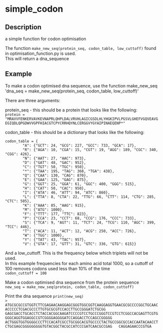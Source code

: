 # simple_codon

## Description
a simple function for codon optimisation

The function `make_new_seq(protein_seq, codon_table, low_cuttoff)` found in optimisation_function.py is used.  
This will return a dna_sequence


## Example
To make a codon optimised dna sequence, use the function make_new_seq
'dna_seq = make_new_seq(protein_seq, codon_table, low_cuttoff)'  

There are three arguments: 

protein_seq - this should be a protein that looks like the following:  
`protein = "MRAVVFENKERVAVKEVNAPRLQHPLDALVRVHLAGICGSDLHLYHGKIPVLPGSVLGHEFVGQVEAVGEGIQDLQPGDWVVGPFHIACGTCPYCRRHQYNLCERGGVYGYAIPINAEQENP*"`

codon_table - this should be a dictionary that looks like the following:  
```
codon_table = {  
        "A": {"GCT": 24, "GCG": 227, "GCC": 733, "GCA": 17},  
        "R": {"AGA": 10, "CGA": 15, "CGT": 19, "AGG": 189, "CGC": 340, "CGG": 426},  
        "N": {"AAT": 27, "AAC": 973},  
        "D": {"GAT": 48, "GAC": 952},  
        "C": {"TGT": 50, "TGC": 950},  
        "*": {"TAA": 195, "TAG": 368, "TGA": 438},  
        "Q": {"CAA": 130, "CAG": 870},  
        "E": {"GAA": 125, "GAG": 875},  
        "G": {"GGT": 25, "GGA": 61, "GGC": 400, "GGG": 515},  
        "H": {"CAT": 50, "CAC": 950},  
        "I": {"ATA": 46, "ATT": 94, "ATC": 860},  
        "L": {"TTA": 8, "CTA": 22, "TTG": 66, "CTT": 114, "CTG": 285, "CTC": 505},  
        "K": {"AAA": 85, "AAG": 915},  
        "M": {"ATG": 1000},  
        "F": {"TTT": 177, "TTC": 823},  
        "P": {"CCA": 23, "CCT": 68, "CCG": 176, "CCC": 733},  
        "S": {"TCA": 9, "AGT": 11, "TCT": 24, "TCG": 110, "AGC": 399, "TCC": 446},  
        "T": {"ACA": 11, "ACT": 12, "ACG": 250, "ACC": 726},  
        "W": {"TGG": 1000},  
        "Y": {"TAT": 43, "TAC": 957},  
        "V": {"GTA": 17, "GTT": 31, "GTC": 336, "GTG": 615}}  
```
And a low_cuttoff.  This is the frequency below which triplets will not be used.  
In this example frequencies for each amino acid total 1000, 
so a cuttoff of 100 removes codons used less than 10% of the time  
`codon_cuttoff = 100`

Make a codon optimised dna sequence from the protein sequence  
`new_seq = make_new_seq(protein, codon_table, codon_cuttoff)`  

Print the dna sequence
`print(new_seq)`  
`> ATGCGCGCCGTGGTCTTCGAGAACAAGGAGCGGGTGGCGGTCAAGGAGGTGAACGCGCCCCGGCTGCAACACCCCCTCGACGCCCTTGTGCGCGTCCACCTTGCCGGGATCTGCGG  
GAGCGACCTGCACCTCTACCACGGCAAGATCCCCGTCCTGCCCGGGTCCGTCCTCGGCCACGAGTTCGTGGGGCAGGTGGAGGCCGTCGGGGAGGGGATCCAGGACCTCCAGCCGGGGG  
ACTGGGTGGTGGGGCCCTTCCACATCGCCTGCGGCACGTGCCCCTACTGCCGGCGCCACCAATACAACCTCTGCGAGCGGGGGGGGGTGTACGGCTACGCCATCCCGATCAACGCCGAG  
CAGGAGAACCCGTGA`

